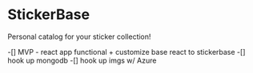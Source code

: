 # StickerBase

Personal catalog for your sticker collection!

-[] MVP - react app functional + customize base react to stickerbase
-[] hook up mongodb
-[] hook up imgs w/ Azure
